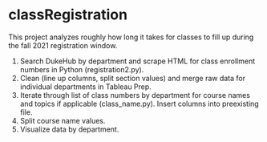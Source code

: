 # classRegistration

This project analyzes roughly how long it takes for classes to fill up during the fall 2021 registration window.

1. Search DukeHub by department and scrape HTML for class enrollment numbers in Python (registration2.py).
2. Clean (line up columns, split section values) and merge raw data for individual departments in Tableau Prep.
3. Iterate through list of class numbers by department for course names and topics if applicable (class_name.py). Insert columns into preexisting file.
4. Split course name values.
5. Visualize data by department.
